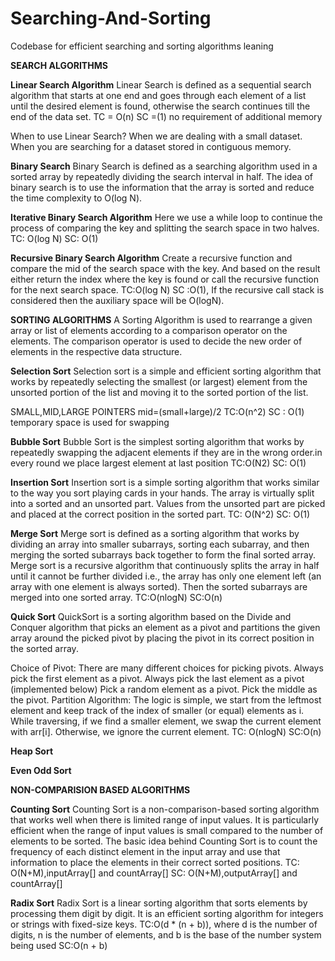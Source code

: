 # Searching-And-Sorting
Codebase for efficient searching and sorting algorithms leaning


**SEARCH ALGORITHMS**


**Linear Search Algorithm**
Linear Search is defined as a sequential search algorithm that starts at one end and goes through each element of a list until the desired element is found, otherwise the search continues till the end of the data set.
TC = O(n)  SC =(1) no requirement of additional memory

When to use Linear Search?
When we are dealing with a small dataset.
When you are searching for a dataset stored in contiguous memory.



**Binary Search**
Binary Search is defined as a searching algorithm used in a sorted array by repeatedly dividing the search interval in half. The idea of binary search is to use the information that the array is sorted and reduce the time complexity to O(log N). 


**Iterative Binary Search Algorithm**
Here we use a while loop to continue the process of comparing the key and splitting the search space in two halves.
TC: O(log N) SC: O(1)


**Recursive Binary Search Algorithm**
Create a recursive function and compare the mid of the search space with the key. And based on the result either return the index where the key is found or call the recursive function for the next search space.
TC:O(log N)
SC :O(1), If the recursive call stack is considered then the auxiliary space will be O(logN).





**SORTING ALGORITHMS**
A Sorting Algorithm is used to rearrange a given array or list of elements according to a comparison operator on the elements. The comparison operator is used to decide the new order of elements in the respective data structure.



**Selection Sort**
Selection sort is a simple and efficient sorting algorithm that works by repeatedly selecting the smallest (or largest) element from the unsorted portion of the list and moving it to the sorted portion of the list. 

SMALL,MID,LARGE POINTERS mid=(small+large)/2
TC:O(n^2)  SC : O(1)
temporary space is used for swapping 



**Bubble Sort**
Bubble Sort is the simplest sorting algorithm that works by repeatedly swapping the adjacent elements if they are in the wrong order.in every round we place largest element at last position
TC:O(N2) SC: O(1)


**Insertion Sort**
Insertion sort is a simple sorting algorithm that works similar to the way you sort playing cards in your hands. The array is virtually split into a sorted and an unsorted part. Values from the unsorted part are picked and placed at the correct position in the sorted part.
TC: O(N^2) SC: O(1)



**Merge Sort**
Merge sort is defined as a sorting algorithm that works by dividing an array into smaller subarrays, sorting each subarray, and then merging the sorted subarrays back together to form the final sorted array.
Merge sort is a recursive algorithm that continuously splits the array in half until it cannot be further divided i.e., the array has only one element left (an array with one element is always sorted). Then the sorted subarrays are merged into one sorted array.
TC:O(nlogN) SC:O(n)



**Quick Sort**
QuickSort is a sorting algorithm based on the Divide and Conquer algorithm that picks an element as a pivot and partitions the given array around the picked pivot by placing the pivot in its correct position in the sorted array.

Choice of Pivot:
There are many different choices for picking pivots. 
Always pick the first element as a pivot.
Always pick the last element as a pivot (implemented below)
Pick a random element as a pivot.
Pick the middle as the pivot.
Partition Algorithm:
The logic is simple, we start from the leftmost element and keep track of the index of smaller (or equal) elements as i. While traversing, if we find a smaller element, we swap the current element with arr[i]. Otherwise, we ignore the current element.
TC: O(nlogN) SC:O(n)



**Heap Sort**

**Even Odd Sort**





**NON-COMPARISION BASED ALGORITHMS**



**Counting Sort**
Counting Sort is a non-comparison-based sorting algorithm that works well when there is limited range of input values. It is particularly efficient when the range of input values is small compared to the number of elements to be sorted. The basic idea behind Counting Sort is to count the frequency of each distinct element in the input array and use that information to place the elements in their correct sorted positions.
TC: O(N+M),inputArray[] and countArray[]
SC: O(N+M),outputArray[] and countArray[]



**Radix Sort**
Radix Sort is a linear sorting algorithm that sorts elements by processing them digit by digit. It is an efficient sorting algorithm for integers or strings with fixed-size keys. 
TC:O(d * (n + b)), where d is the number of digits, n is the number of elements, and b is the base of the number system being used
SC:O(n + b)





